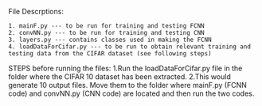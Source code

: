 File Descrptions:

	1. mainF.py --- to be run for training and testing FCNN
	2. convNN.py --- to be run for training and testing CNN
	3. layers.py --- contains classes used in making the FCNN
	4. loadDataForCifar.py --- to be run to obtain relevant training and testing data from the CIFAR dataset (see following steps)
	
STEPS before running the files:
	1.Run the loadDataForCifar.py file in the folder where the CIFAR 10 dataset has been extracted.
	2.This would generate 10 output files. Move them to the folder where mainF.py (FCNN code) and convNN.py (CNN code) are located and then run the two codes.

